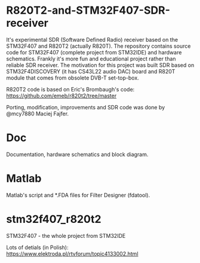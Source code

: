 # R820T2-and-STM32F407-SDR-receiver
It's experimental SDR (Software Defined Radio) receiver based on the STM32F407 and R820T2 (actually R820T). The repository contains source code for STM32F407 (complete project from STM32IDE) and hardware schematics. Frankly it's more fun and educational project rather than reliable SDR receiver. The motivation for this project was built SDR based on STM32F4DISCOVERY (it has CS43L22 audio DAC) board and R820T module that comes from obsolete DVB-T set-top-box.

R820T2 code is based on Eric's Brombaugh's code: https://github.com/emeb/r820t2/tree/master

Porting, modification, improvements and SDR code was done by @mcy7880 Maciej Fajfer.

# Doc
Documentation, hardware schematics and block diagram.

# Matlab
Matlab's script and *.FDA files for Filter Designer (fdatool).

# stm32f407_r820t2
STM32F407 - the whole project from STM32IDE

Lots of detials (in Polish): https://www.elektroda.pl/rtvforum/topic4133002.html